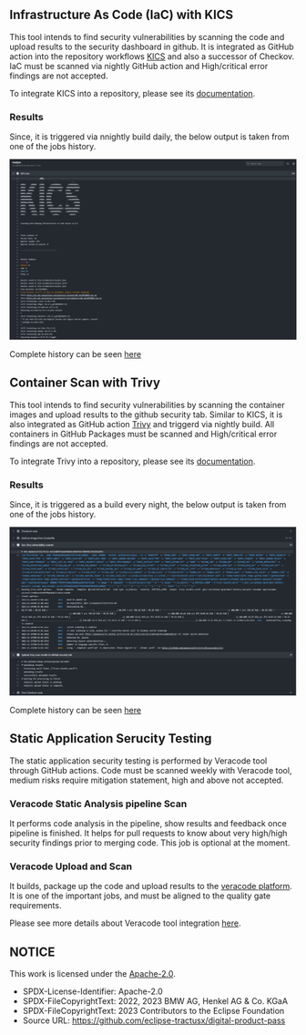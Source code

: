 <!-- 
  Tractus-X - Digital Product Passport Application 
 
  Copyright (c) 2022, 2024 BMW AG, Henkel AG & Co. KGaA
  Copyright (c) 2022, 2024 Contributors to the Eclipse Foundation

  See the NOTICE file(s) distributed with this work for additional
  information regarding copyright ownership.
 
  This program and the accompanying materials are made available under the
  terms of the Apache License, Version 2.0 which is available at
  https://www.apache.org/licenses/LICENSE-2.0.
 
  Unless required by applicable law or agreed to in writing, software
  distributed under the License is distributed on an "AS IS" BASIS
  WITHOUT WARRANTIES OR CONDITIONS OF ANY KIND,
  either express or implied. See the
  License for the specific language govern in permissions and limitations
  under the License.
 
  SPDX-License-Identifier: Apache-2.0
-->
## Infrastructure As Code (IaC) with KICS

This tool intends to find security vulnerabilities by scanning the code  and upload results to the security dashboard in github. It is integrated as GitHub action into the repository workflows [KICS](../.github/workflows/kics.yml) and also a successor of Checkov. IaC must be scanned via nightly GitHub action and High/critical error findings are not accepted.

To integrate KICS into a repository, please see its [documentation](https://catenax-ng.github.io/docs/security/how-to-integrate-kics).

### Results

Since, it is triggered via nnightly build daily, the below output is taken from one of the jobs history.

![IaC with KICS](./IaC_kics.png)

Complete history can be seen [here](https://github.com/catenax-ng/product-battery-passport-consumer-app/actions/workflows/kics.yml)



## Container Scan with Trivy

This tool intends to find security vulnerabilities by scanning the container images and upload results to the github security tab. Similar to KICS, it is also integrated as GitHub action [Trivy](../.github/workflows/trivy.yml) and triggerd via nightly build. All containers in GitHub Packages must be scanned and High/critical error findings are not accepted.

To integrate Trivy into a repository, please see its [documentation](https://catenax-ng.github.io/docs/security/how-to-integrate-trivy).

### Results

Since, it is triggered as a build every night, the below output is taken from one of the jobs history.

![Scan containers with Trivy](./container_scan_trivy.png)

Complete history can be seen [here](https://github.com/catenax-ng/product-battery-passport-consumer-app/actions/workflows/trivy.yml)



## Static Application Serucity Testing

The static application security testing is performed by Veracode tool through GitHub actions.
Code must be scanned weekly with Veracode tool, medium risks require mitigation statement, high and above not accepted.

### Veracode Static Analysis pipeline Scan

It performs code analysis in the pipeline, show results and feedback once pipeline is finished. It helps for pull requests to know about very high/high security findings prior to merging code. This job is optional at the moment.

### Veracode Upload and Scan

It builds, package up the code and upload results to the [veracode platform](https://analysiscenter.veracode.com). It is one of the important jobs, and must be aligned to the quality gate requirements. 

Please see more details about Veracode tool integration [here](https://catenax-ng.github.io/docs/security/how-to-integrate-veracode).


## NOTICE

This work is licensed under the [Apache-2.0](https://www.apache.org/licenses/LICENSE-2.0).

- SPDX-License-Identifier: Apache-2.0
- SPDX-FileCopyrightText: 2022, 2023 BMW AG, Henkel AG & Co. KGaA
- SPDX-FileCopyrightText: 2023 Contributors to the Eclipse Foundation
- Source URL: https://github.com/eclipse-tractusx/digital-product-pass
